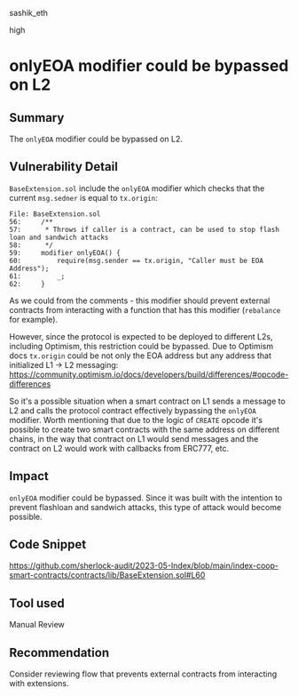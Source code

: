 sashik_eth

high

# onlyEOA modifier could be bypassed on L2

## Summary

The `onlyEOA` modifier could be bypassed on L2.

## Vulnerability Detail

`BaseExtension.sol` include the `onlyEOA` modifier which checks that the current `msg.sedner` is equal to `tx.origin`:
```solidity
File: BaseExtension.sol
56:     /**
57:      * Throws if caller is a contract, can be used to stop flash loan and sandwich attacks
58:      */
59:     modifier onlyEOA() {
60:         require(msg.sender == tx.origin, "Caller must be EOA Address");
61:         _;
62:     }
```

As we could from the comments - this modifier should prevent external contracts from interacting with a function that has this modifier (`rebalance` for example).

However, since the protocol is expected to be deployed to different L2s, including Optimism, this restriction could be bypassed. 
Due to Optimism docs `tx.origin` could be not only the EOA address but any address that initialized L1 -> L2 messaging:
https://community.optimism.io/docs/developers/build/differences/#opcode-differences

So it's a possible situation when a smart contract on L1 sends a message to L2 and calls the protocol contract effectively bypassing the `onlyEOA` modifier. Worth mentioning that due to the logic of `CREATE` opcode it's possible to create two smart contracts with the same address on different chains, in the way that contract on L1 would send messages and the contract on L2 would work with callbacks from ERC777, etc. 

## Impact

`onlyEOA` modifier could be bypassed. Since it was built with the intention to prevent flashloan and sandwich attacks, this type of attack would become possible. 

## Code Snippet

https://github.com/sherlock-audit/2023-05-Index/blob/main/index-coop-smart-contracts/contracts/lib/BaseExtension.sol#L60

## Tool used

Manual Review

## Recommendation

Consider reviewing flow that prevents external contracts from interacting with extensions.